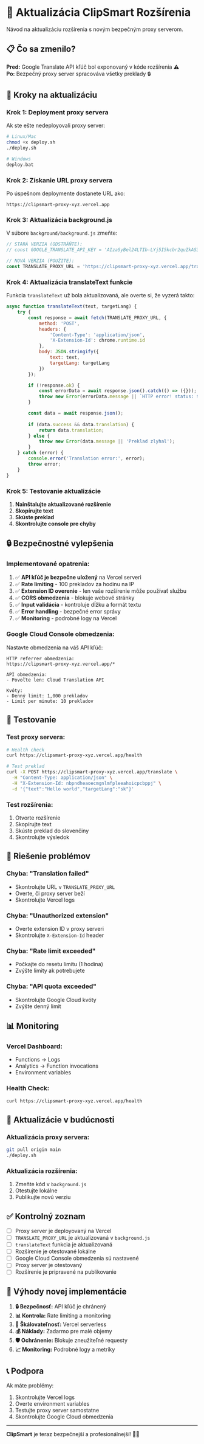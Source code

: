 # 🔄 Aktualizácia ClipSmart Rozšírenia

Návod na aktualizáciu rozšírenia s novým bezpečným proxy serverom.

## 📋 Čo sa zmenilo?

**Pred:** Google Translate API kľúč bol exponovaný v kóde rozšírenia ⚠️  
**Po:** Bezpečný proxy server spracováva všetky preklady 🔒

## 🚀 Kroky na aktualizáciu

### **Krok 1: Deployment proxy servera**

Ak ste ešte nedeployovali proxy server:

```bash
# Linux/Mac
chmod +x deploy.sh
./deploy.sh

# Windows
deploy.bat
```

### **Krok 2: Získanie URL proxy servera**

Po úspešnom deploymente dostanete URL ako:
```
https://clipsmart-proxy-xyz.vercel.app
```

### **Krok 3: Aktualizácia background.js**

V súbore `background/background.js` zmeňte:

```javascript
// STARÁ VERZIA (ODSTRÁŇTE):
// const GOOGLE_TRANSLATE_API_KEY = 'AIzaSyBel24LTIb-LYj5I5kcbr2quZkAS35RAD0';

// NOVÁ VERZIA (POUŽITE):
const TRANSLATE_PROXY_URL = 'https://clipsmart-proxy-xyz.vercel.app/translate';
```

### **Krok 4: Aktualizácia translateText funkcie**

Funkcia `translateText` už bola aktualizovaná, ale overte si, že vyzerá takto:

```javascript
async function translateText(text, targetLang) {
    try {
        const response = await fetch(TRANSLATE_PROXY_URL, {
            method: 'POST',
            headers: {
                'Content-Type': 'application/json',
                'X-Extension-Id': chrome.runtime.id
            },
            body: JSON.stringify({
                text: text,
                targetLang: targetLang
            })
        });

        if (!response.ok) {
            const errorData = await response.json().catch(() => ({}));
            throw new Error(errorData.message || `HTTP error! status: ${response.status}`);
        }

        const data = await response.json();
        
        if (data.success && data.translation) {
            return data.translation;
        } else {
            throw new Error(data.message || 'Preklad zlyhal');
        }
    } catch (error) {
        console.error('Translation error:', error);
        throw error;
    }
}
```

### **Krok 5: Testovanie aktualizácie**

1. **Nainštalujte aktualizované rozšírenie**
2. **Skopírujte text**
3. **Skúste preklad**
4. **Skontrolujte console pre chyby**

## 🔒 Bezpečnostné vylepšenia

### **Implementované opatrenia:**

1. ✅ **API kľúč je bezpečne uložený** na Vercel serveri
2. ✅ **Rate limiting** - 100 prekladov za hodinu na IP
3. ✅ **Extension ID overenie** - len vaše rozšírenie môže používať službu
4. ✅ **CORS obmedzenia** - blokuje webové stránky
5. ✅ **Input validácia** - kontroluje dĺžku a formát textu
6. ✅ **Error handling** - bezpečné error správy
7. ✅ **Monitoring** - podrobné logy na Vercel

### **Google Cloud Console obmedzenia:**

Nastavte obmedzenia na váš API kľúč:

```
HTTP referrer obmedzenia:
https://clipsmart-proxy-xyz.vercel.app/*

API obmedzenia:
- Povoľte len: Cloud Translation API

Kvóty:
- Denný limit: 1,000 prekladov
- Limit per minute: 10 prekladov
```

## 🧪 Testovanie

### **Test proxy servera:**
```bash
# Health check
curl https://clipsmart-proxy-xyz.vercel.app/health

# Test preklad
curl -X POST https://clipsmart-proxy-xyz.vercel.app/translate \
  -H "Content-Type: application/json" \
  -H "X-Extension-Id: nbpndheaoecmgnlmfpleeahoicpcbppj" \
  -d '{"text":"Hello world","targetLang":"sk"}'
```

### **Test rozšírenia:**
1. Otvorte rozšírenie
2. Skopírujte text
3. Skúste preklad do slovenčiny
4. Skontrolujte výsledok

## 🚨 Riešenie problémov

### **Chyba: "Translation failed"**
- Skontrolujte URL v `TRANSLATE_PROXY_URL`
- Overte, či proxy server beží
- Skontrolujte Vercel logs

### **Chyba: "Unauthorized extension"**
- Overte extension ID v proxy serveri
- Skontrolujte `X-Extension-Id` header

### **Chyba: "Rate limit exceeded"**
- Počkajte do resetu limitu (1 hodina)
- Zvýšte limity ak potrebujete

### **Chyba: "API quota exceeded"**
- Skontrolujte Google Cloud kvóty
- Zvýšte denný limit

## 📊 Monitoring

### **Vercel Dashboard:**
- Functions → Logs
- Analytics → Function invocations
- Environment variables

### **Health Check:**
```bash
curl https://clipsmart-proxy-xyz.vercel.app/health
```

## 🔄 Aktualizácie v budúcnosti

### **Aktualizácia proxy servera:**
```bash
git pull origin main
./deploy.sh
```

### **Aktualizácia rozšírenia:**
1. Zmeňte kód v `background.js`
2. Otestujte lokálne
3. Publikujte novú verziu

## ✅ Kontrolný zoznam

- [ ] Proxy server je deployovaný na Vercel
- [ ] `TRANSLATE_PROXY_URL` je aktualizovaná v `background.js`
- [ ] `translateText` funkcia je aktualizovaná
- [ ] Rozšírenie je otestované lokálne
- [ ] Google Cloud Console obmedzenia sú nastavené
- [ ] Proxy server je otestovaný
- [ ] Rozšírenie je pripravené na publikovanie

## 🎯 Výhody novej implementácie

1. **🔒 Bezpečnosť:** API kľúč je chránený
2. **📊 Kontrola:** Rate limiting a monitoring
3. **🚀 Škálovateľnosť:** Vercel serverless
4. **💰 Náklady:** Zadarmo pre malé objemy
5. **🛡️ Ochránenie:** Blokuje zneužiteľné requesty
6. **📈 Monitoring:** Podrobné logy a metriky

## 📞 Podpora

Ak máte problémy:
1. Skontrolujte Vercel logs
2. Overte environment variables
3. Testujte proxy server samostatne
4. Skontrolujte Google Cloud obmedzenia

---

**ClipSmart** je teraz bezpečnejší a profesionálnejší! 🚀✨
